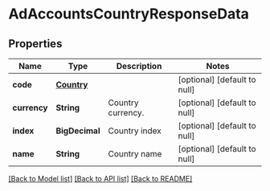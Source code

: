# AdAccountsCountryResponseData
## Properties

| Name | Type | Description | Notes |
|------------ | ------------- | ------------- | -------------|
| **code** | [**Country**](Country.md) |  | [optional] [default to null] |
| **currency** | **String** | Country currency. | [optional] [default to null] |
| **index** | **BigDecimal** | Country index | [optional] [default to null] |
| **name** | **String** | Country name | [optional] [default to null] |

[[Back to Model list]](../README.md#documentation-for-models) [[Back to API list]](../README.md#documentation-for-api-endpoints) [[Back to README]](../README.md)

